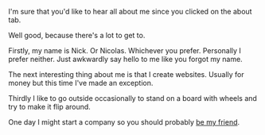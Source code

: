 I'm sure that you'd like to hear all about me since you clicked on the about tab.

Well good, because there's a lot to get to.

Firstly, my name is Nick. Or Nicolas. Whichever you prefer. Personally I prefer neither. Just awkwardly say hello to me like you forgot my name.

The next interesting thing about me is that I create websites. Usually for money but this time I've made an exception.

Thirdly I like to go outside occasionally to stand on a board with wheels and try to make it flip around.

One day I might start a company so you should probably [be my friend](https://x.com/nickkeilhere).
